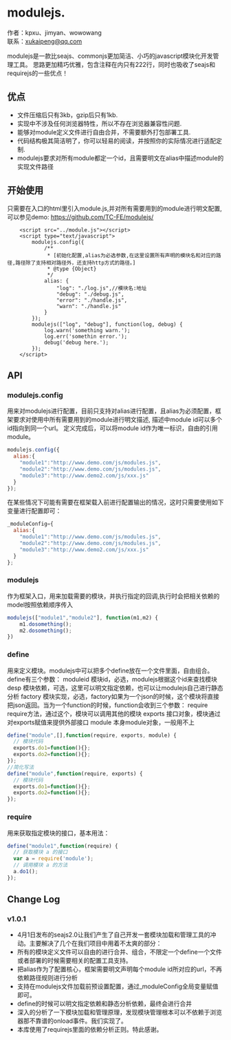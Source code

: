 # modulejs.


作者：kpxu、jimyan、wowowang<br>
联系：xukaipeng@qq.com<br>

modulejs是一款比seajs、commonjs更加简洁、小巧的javascript模块化开发管理工具。
思路更加精巧优雅，包含注释在内只有222行，同时也吸收了seajs和requirejs的一些优点！

## 优点

* 文件压缩后只有3kb，gzip后只有1kb.
* 实现中不涉及任何浏览器特性，所以不存在浏览器兼容性问题.
* 能够对module定义文件进行自由合并，不需要额外打包部署工具.
* 代码结构极其简洁明了，你可以轻易的阅读，并按照你的实际情况进行适配定制.
* modulejs要求对所有module都定一个id，且需要明文在alias中描述module的实现文件路径

## 开始使用

只需要在入口的html里引入module.js,并对所有需要用到的module进行明文配置,可以参见demo: https://github.com/TC-FE/modulejs/

```
    <script src="../module.js"></script>
    <script type="text/javascript">
        modulejs.config({
            /**
             * [初始化配置,alias为必选参数,在这里设置所有声明的模块名和对应的路径,路径除了支持相对路径外，还支持http方式的路径。]
             * @type {Object}
             */
            alias: {
                "log": "./log.js",//模块名:地址
                "debug": "./debug.js",
                "error": "./handle.js",
                "warn": "./handle.js"
            }
        });
        modulejs(["log", "debug"], function(log, debug) {
            log.warn('something warn.');
            log.err('somethin error.');
            debug('debug here.');
        });
    </script>
```  
## API
### modulejs.config
用来对modulejs进行配置，目前只支持对alias进行配置，且alias为必须配置，框架要求对使用中所有需要用到的module进行明文描述,
描述中module id可以多个id指向到同一个url。
定义完成后，可以将module id作为唯一标识，自由的引用module。
```js
modulejs.config({
  alias:{
    "module1":"http://www.demo.com/js/modules.js",
    "module2":"http://www.demo.com/js/modules.js",
    "module3":"http://www.demo2.com/js/xxx.js"
  }
});
```
在某些情况下可能有需要在框架载入前进行配置输出的情况，这时只需要使用如下变量进行配置即可：
```js
_moduleConfig={
  alias:{
    "module1":"http://www.demo.com/js/modules.js",
    "module2":"http://www.demo.com/js/modules.js",
    "module3":"http://www.demo2.com/js/xxx.js"
  }
};
```
### modulejs
作为框架入口，用来加载需要的模块，并执行指定的回调,执行时会把相关依赖的model按照依赖顺序传入
```js
modulejs(["module1","module2"], function(m1,m2) {
    m1.dosomething();
    m2.dosomething();
})
```

### define
用来定义模块。modulejs中可以把多个define放在一个文件里面，自由组合。
define有三个参数：
moduleid    模块id，必选，modulejs根据这个id来查找模块
desp        模块依赖，可选，这里可以明文指定依赖，也可以让modulejs自己进行静态分析
factory     模块实现，必选，factory如果为一个json的时候，这个模块将直接把json返回。当为一个function的时候，function会收到三个参数：
  require   require方法，通过这个，模块可以调用其他的模块
  exports   接口对象，模块通过对exports赋值来提供外部接口
  module    本身module对象，一般用不上
```js
define("module",[],function(require, exports, module) {
  // 模块代码
  exports.do1=function(){};
  exports.do2=function(){};
});
//简化写法
define("module",function(require, exports) {
  // 模块代码
  exports.do1=function(){};
  exports.do2=function(){};
});

```

### require
用来获取指定模块的接口，基本用法：

```js
define("module1",function(require) {
  // 获取模块 a 的接口
  var a = require('module');
  // 调用模块 a 的方法
  a.do1();
});
```

## Change Log
### v1.0.1
* 4月1日发布的seajs2.0让我们产生了自己开发一套模块加载和管理工具的冲动。主要解决了几个在我们项目中用着不太爽的部分：
* 所有的模块定义文件可以自由的进行合并、组合，不限定一个define一个文件或者部署的时候需要相关的配置工具支持。
* 把alias作为了配置核心，框架需要明文声明每个module id所对应的url，不再依赖路径规则进行分析
* 支持在modulejs文件加载前预设置配置，通过_moduleConfig全局变量赋值即可。
* define的时候可以明文指定依赖和静态分析依赖，最终会进行合并
* 深入的分析了一下模块加载和管理原理，发现模块管理根本可以不依赖于浏览器那不靠谱的onload事件。我们实现了。
* 本库使用了requirejs里面的依赖分析正则。特此感谢。
